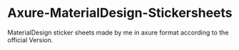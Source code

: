 # Axure-MaterialDesign-Stickersheets
MaterialDesign sticker sheets  made by me in axure format according to the official Version.
